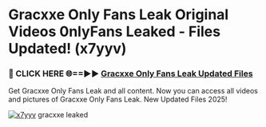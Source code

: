 # Gracxxe Only Fans Leak Original Videos 0nlyFans Leaked - Files Updated! (x7yyv)

<h3>🔴 CLICK HERE 🌐==►► <a href="https://tinyurl.com/x26r9saj" rel="nofollow">Gracxxe Only Fans Leak Updated Files</a></h3>

Get Gracxxe Only Fans Leak and all content. Now you can access all videos and pictures of Gracxxe Only Fans Leak. New Updated Files 2025!

[![x7yyv](https://i.imgur.com/LkgZPqh.gif)](https://tinyurl.com/x26r9saj)
gracxxe leaked